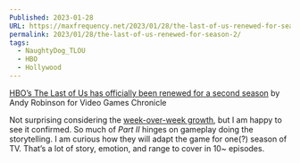 ```yaml
---
Published: 2023-01-28
URL: https://maxfrequency.net/2023/01/28/the-last-of-us-renewed-for-season-2/
permalink: 2023/01/28/the-last-of-us-renewed-for-season-2/
tags:
  - NaughtyDog_TLOU
  - HBO
  - Hollywood
---
```

[HBO’s The Last of Us has officially been renewed for a second season](https://www.videogameschronicle.com/news/hbos-the-last-of-us-has-officially-been-renewed-for-a-second-season/) by Andy Robinson for Video Games Chronicle

Not surprising considering the [week-over-week growth](https://www.videogameschronicle.com/news/hbo-claims-the-last-of-us-enjoyed-record-audience-growth-for-second-episode/), but I am happy to see it confirmed. So much of *Part II* hinges on gameplay doing the storytelling. I am curious how they will adapt the game for one(?) season of TV. That’s a lot of story, emotion, and range to cover in 10~ episodes.